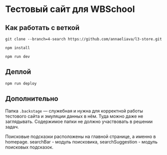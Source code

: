 # Тестовый сайт для WBSchool

## Как работать с веткой 

`git clone --branch=4-search https://github.com/annaeliava/l3-store.git`

`npm install`

`npm run dev`

## Деплой
`npm run deploy`

## Дополнительно 
Папка `.backstage` — служебная и нужна для корректной работы тестового сайта и эмуляции данных в нём. Туда можно даже не заглядывать. Содержимое папки не должно участвовать в решении задач.

Поисковые подсказки расположены на главной странице, а именно в homepage. searchBar - модуль поисковика, searchSuggestion - модуль поисковых подсказок. 